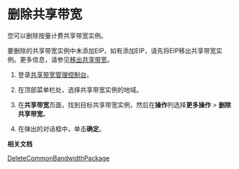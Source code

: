 # 删除共享带宽

您可以删除按量计费共享带宽实例。

要删除的共享带宽实例中未添加EIP，如有添加EIP，请先将EIP移出共享带宽实例。更多信息，请参见[移出共享带宽](/intl.zh-CN/用户指南/管理添加的EIP/移出共享带宽.md)。

1.  登录[共享带宽管理控制台](https://vpc.console.aliyun.com/cbwp/cn-hangzhou/cbwps)。

2.  在顶部菜单栏处，选择共享带宽实例的地域。

3.  在**共享带宽**页面，找到目标共享带宽实例，然后在**操作**列选择**更多操作** \> **删除共享带宽**。

4.  在弹出的对话框中，单击**确定**。


**相关文档**  


[DeleteCommonBandwidthPackage](/intl.zh-CN/API参考/共享带宽/DeleteCommonBandwidthPackage.md)

